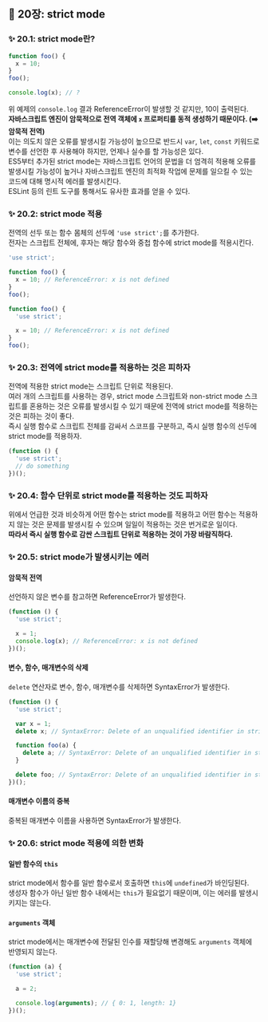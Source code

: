 ## 📔 20장: strict mode

### ✨ 20.1: strict mode란?

```javascript
function foo() {
  x = 10;
}
foo();

console.log(x); // ?
```

위 예제의 `console.log` 결과 ReferenceError이 발생할 것 같지만, 10이 출력된다.  
**자바스크립트 엔진이 암묵적으로 전역 객체에 `x` 프로퍼티를 동적 생성하기 때문이다. (➡️ 암묵적 전역)**  
이는 의도치 않은 오류를 발생시킬 가능성이 높으므로 반드시 `var`, `let`, `const` 키워드로 변수를 선언한 후 사용해야 하지만, 언제나 실수를 할 가능성은 있다.  
ES5부터 추가된 strict mode는 자바스크립트 언어의 문법을 더 엄격히 적용해 오류를 발생시킬 가능성이 높거나 자바스크립트 엔진의 최적화 작업에 문제를 일으킬 수 있는 코드에 대해 명시적 에러를 발생시킨다.  
ESLint 등의 린트 도구를 통해서도 유사한 효과를 얻을 수 있다.

### ✨ 20.2: strict mode 적용

전역의 선두 또는 함수 몸체의 선두에 `'use strict';`를 추가한다.  
전자는 스크립트 전체에, 후자는 해당 함수와 중첩 함수에 strict mode를 적용시킨다.

```javascript
'use strict';

function foo() {
  x = 10; // ReferenceError: x is not defined
}
foo();
```

```javascript
function foo() {
  'use strict';

  x = 10; // ReferenceError: x is not defined
}
foo();
```

### ✨ 20.3: 전역에 strict mode를 적용하는 것은 피하자

전역에 적용한 strict mode는 스크립트 단위로 적용된다.  
여러 개의 스크립트를 사용하는 경우, strict mode 스크립트와 non-strict mode 스크립트를 혼용하는 것은 오류를 발생시킬 수 있기 때문에 전역에 strict mode를 적용하는 것은 피하는 것이 좋다.  
즉시 실행 함수로 스크립트 전체를 감싸서 스코프를 구분하고, 즉시 실행 함수의 선두에 strict mode를 적용하자.

```javascript
(function () {
  'use strict';
  // do something
})();
```

### ✨ 20.4: 함수 단위로 strict mode를 적용하는 것도 피하자

위에서 언급한 것과 비슷하게 어떤 함수는 strict mode를 적용하고 어떤 함수는 적용하지 않는 것은 문제를 발생시킬 수 있으며 일일이 적용하는 것은 번거로운 일이다.  
**따라서 즉시 실행 함수로 감싼 스크립트 단위로 적용하는 것이 가장 바람직하다.**

### ✨ 20.5: strict mode가 발생시키는 에러

#### 암묵적 전역

선언하지 않은 변수를 참고하면 ReferenceError가 발생한다.

```javascript
(function () {
  'use strict';

  x = 1;
  console.log(x); // ReferenceError: x is not defined
})();
```

#### 변수, 함수, 매개변수의 삭제

`delete` 연산자로 변수, 함수, 매개변수를 삭제하면 SyntaxError가 발생한다.

```javascript
(function () {
  'use strict';

  var x = 1;
  delete x; // SyntaxError: Delete of an unqualified identifier in strict mode.

  function foo(a) {
    delete a; // SyntaxError: Delete of an unqualified identifier in strict mode.
  }

  delete foo; // SyntaxError: Delete of an unqualified identifier in strict mode.
})();
```

#### 매개변수 이름의 중복

중복된 매개변수 이름을 사용하면 SyntaxError가 발생한다.

### ✨ 20.6: strict mode 적용에 의한 변화

#### 일반 함수의 `this`

strict mode에서 함수를 일반 함수로서 호출하면 `this`에 `undefined`가 바인딩된다.  
생성자 함수가 아닌 일반 함수 내에서는 `this`가 필요없기 때문이며, 이는 에러를 발생시키지는 않는다.

#### `arguments` 객체

strict mode에서는 매개변수에 전달된 인수를 재할당해 변경해도 `arguments` 객체에 반영되지 않는다.

```javascript
(function (a) {
  'use strict';

  a = 2;

  console.log(arguments); // { 0: 1, length: 1}
})();
```
